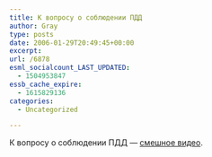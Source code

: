 ```yaml
---
title: К вопросу о соблюдении ПДД
author: Gray
type: posts
date: 2006-01-29T20:49:45+00:00
excerpt:
url: /6878
esml_socialcount_LAST_UPDATED:
  - 1504953847
essb_cache_expire:
  - 1615829136
categories:
  - Uncategorized

---
```








К вопросу о соблюдении ПДД &#8212; <a href="http://video.google.com/videoplay?docid=163331162673210702" target="_blank">смешное видео</a>.